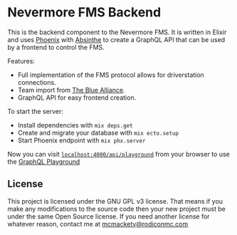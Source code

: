 # Nevermore FMS Backend

This is the backend component to the Nevermore FMS. It is written in Elixir and uses [Phoenix](https://www.phoenixframework.org/) with [Absinthe](https://github.com/absinthe-graphql/absinthe) to create a GraphQL API that can be used by a frontend to control the FMS.

Features:

 * Full implementation of the FMS protocol allows for driverstation connections.
 * Team import from [The Blue Alliance](https://www.thebluealliance.com/).
 * GraphQL API for easy frontend creation.

To start the server:

  * Install dependencies with `mix deps.get`
  * Create and migrate your database with `mix ecto.setup`
  * Start Phoenix endpoint with `mix phx.server`

Now you can visit [`localhost:4000/api/playground`](http://localhost:4000/api/playground) from your browser to use the [GraphQL Playground](https://github.com/prisma-labs/graphql-playground)

## License
This project is licensed under the GNU GPL v3 license. That means if you make any modifications to the source code then your new project must be under the same Open Source license. If you need another license for whatever reason, contact me at [mcmackety@rodiconmc.com](mailto:mcmackety@rodiconmc.com?subject=%5BNevermore%20Backend%5D%20License%20Request&body=%0D%0A%0D%0A)
